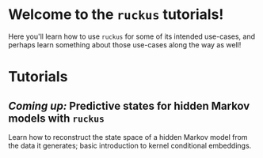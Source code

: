 # Welcome to the `ruckus` tutorials!

Here you'll learn how to use `ruckus` for some of its intended use-cases, and perhaps learn something about those use-cases along the way as well!

# Tutorials
## *Coming up:* Predictive states for hidden Markov models with `ruckus`
Learn how to reconstruct the state space of a hidden Markov model from the data it generates; basic introduction to kernel conditional embeddings.